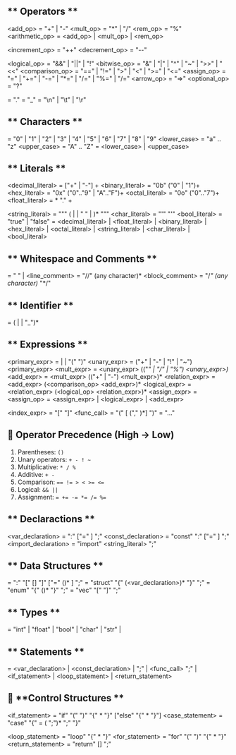 ## ** Operators **
<add_op>          = "+" | "-"
<mult_op>         = "*" | "/"
<rem_op>          = "%"
<arithmetic_op>   = <add_op> | <mult_op> | <rem_op>

<increment_op>    = "++"
<decrement_op>    = "--"

<logical_op>      = "&&" | "||" | "!"
<bitwise_op>      = "&" | "|" | "^" | "~" | ">>" | "<<"
<comparison_op>   = "==" | "!=" | ">" | "<" | ">=" | "<=" 
<assign_op>       = "=" | "+=" | "-=" | "*=" | "/=" | "%=" | "/="
<arrow_op>        = "=>"
<optional_op>     = "?"

<dot>             = "."
<underscore>      = "_"
<esc>             = "\n" | "\t" | "\r"

## ** Characters **
<digit>           = "0" | "1" | "2" | "3" | "4" | "5" | "6" | "7" | "8" | "9"
<lower_case>      = "a" .. "z"
<upper_case>      = "A" .. "Z"
<letter>          = <lower_case> | <upper_case>

## ** Literals **
<decimal_literal> = ["+" | "-"] <digit>+
<binary_literal>  = "0b" ("0" | "1")+
<hex_literal>     = "0x" ("0".."9" | "A".."F")+
<octal_literal>   = "0o" ("0".."7")+
<float_literal>   = <digit>* "." <digit>+

<string_literal>  = "\"" (<letter> | <digit> | " " | <esc>)* "\""
<char_literal>    = "'" <letter> "'"
<bool_literal>    = "true" | "false"
<literal>         = <decimal_literal> | <float_literal> | <binary_literal> |
                   <hex_literal> | <octal_literal> | <string_literal> |
                   <char_literal> | <bool_literal>

## ** Whitespace and Comments **
<whitespace>      = " " | <esc>
<line_comment>    = "//" (any character)* <esc>
<block_comment>   = "/*" (any character)* "*/"

## ** Identifier **
<ident> = <letter> (<letter> | <digit> | "_")*

## ** Expressions **
<primary_expr>    = <literal> | <ident> | "(" <expr> ")"
<unary_expr>      = ("+" | "-" | "!" | "~") <primary_expr>
<mult_expr>       = <unary_expr> (("*" | "/" | "%") <unary_expr>)*
<add_expr>        = <mult_expr> (("+" | "-") <mult_expr>)*
<relation_expr>   = <add_expr> (<comparison_op> <add_expr>)*
<logical_expr>    = <relation_expr> (<logical_op> <relation_expr>)*
<assign_expr>     = <ident> <assign_op> <expr>
<expr>            = <assign_expr> | <logical_expr> | <add_expr>

<index_expr>      = <ident> "[" <expr> "]"
<func_call>       = <ident> "(" [<expr> ("," <expr>)*] ")"
<range>           = <digit> "..." <digit>

## 📐 **Operator Precedence (High → Low)**

1. Parentheses: `()`
2. Unary operators: `+ - ! ~`
3. Multiplicative: `* / %`
4. Additive: `+ -`
5. Comparison: `== != > < >= <=`
6. Logical: `&& ||`
7. Assignment: `= += -= *= /= %=`


## ** Declaractions **

<var_declaration>   = <ident> ":" <type> ["=" <literal>] ";"
<const_declaration> = "const" <ident> ":" <type> ["=" <literal>] ";"
<import_declaration> = "import" <string_literal> ";"

## ** Data Structures **
<array> = <ident> ":" <type> "[" [<digit>] "]" ["=" (<literal>)* ] ";"
<struct> = "struct" "{" (<var_declaration>)* "}" ";"
<enum> = "enum" "{" (<identifier>)* "}" ";"
<vector> = "vec" "[" "]" ";"

## ** Types **
<type> = "int" | "float" | "bool" | "char" | "str" | <user-defined-type>

## ** Statements **
<statement> =
      <var_declaration>
    | <const_declaration>
    | <expr> ";"
    | <func_call> ";"
    | <if_statement>
    | <loop_statement>
    | <return_statement>


## 🔁 **Control Structures **

<if_statement> = "if" "(" <expr> ")" "{" <statement>* "}" ["else" "{" <statement>* "}"]
<case_statement> = "case" <pattern> "{" =
    (<ident> <arrow> <statement> ";")*
    <underscore> <arrow> <statement> ";"
"}"

<loop_statement> = "loop" "{" <statement>* "}"
<for_statement> = "for" "(" <expr> ")" "{" <statement>* "}"
<return_statement> = "return" [<expr>] ";"















